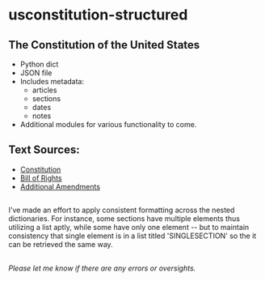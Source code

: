 #  usconstitution-structured
## The Constitution of the United States 
- Python dict
- JSON file
- Includes metadata:
  - articles
  - sections
  - dates
  - notes
- Additional modules for various functionality to come.

## Text Sources:
- [Constitution](https://www.archives.gov/founding-docs/constitution-transcript)
- [Bill of Rights](https://www.archives.gov/founding-docs/bill-of-rights)
- [Additional Amendments](https://www.archives.gov/founding-docs/amendments-11-27)

##
I've made an effort to apply consistent formatting across the nested dictionaries.
For instance, some sections have multiple elements thus utilizing a list aptly, while some have only one element -- but to maintain consistency that single element is in a list titled 'SINGLESECTION' so the it can be retrieved the same way.

##
*Please let me know if there are any errors or oversights.*
